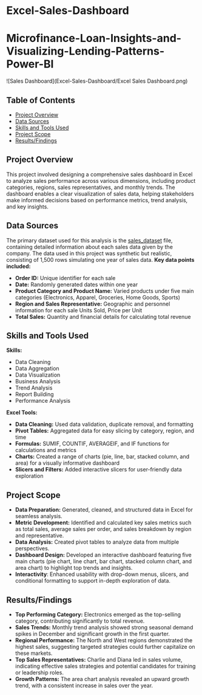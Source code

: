 # Excel-Sales-Dashboard
# Microfinance-Loan-Insights-and-Visualizing-Lending-Patterns-Power-BI
![Sales Dashboard](Excel-Sales-Dashboard/Excel Sales Dashboard.png)


## Table of Contents
- [Project Overview](#project-overview)
- [Data Sources](#data-sources)
- [Skills and Tools Used](#skills-and-tools-used)
- [Project Scope](#project-scope)
- [Results/Findings](#resultsfindings)

## Project Overview
This project involved designing a comprehensive sales dashboard in Excel to analyze sales performance across various dimensions, including product categories, regions, sales representatives, and monthly trends. The dashboard enables a clear visualization of sales data, helping stakeholders make informed decisions based on performance metrics, trend analysis, and key insights.

## Data Sources
The primary dataset used for this analysis is the [sales_dataset](https://docs.google.com/spreadsheets/d/1PH5Sl91k2qrAqO9NoKlkvBKsdM8YN9ZF/edit?usp=drive_link&ouid=110938831569867299215&rtpof=true&sd=true) file, containing detailed information about each sales data given by the company.
The data used in this project was synthetic but realistic, consisting of 1,500 rows simulating one year of sales data.
**Key data points included:**
* **Order ID:** Unique identifier for each sale
* **Date:** Randomly generated dates within one year
* **Product Category and Product Name:** Varied products under five main categories (Electronics, Apparel, Groceries, Home Goods, Sports)
* **Region and Sales Representative:** Geographic and personnel information for each sale
Units Sold, Price per Unit
* **Total Sales:** Quantity and financial details for calculating total revenue

## Skills and Tools Used
**Skills:**
* Data Cleaning
* Data Aggregation
* Data Visualization
* Business Analysis
* Trend Analysis
* Report Building
* Performance Analysis

**Excel Tools:**
* **Data Cleaning:** Used data validation, duplicate removal, and formatting
* **Pivot Tables:** Aggregated data for easy slicing by category, region, and time
* **Formulas:** SUMIF, COUNTIF, AVERAGEIF, and IF functions for calculations and metrics
* **Charts:** Created a range of charts (pie, line, bar, stacked column, and area) for a visually informative dashboard
* **Slicers and Filters:** Added interactive slicers for user-friendly data exploration
  
## Project Scope
* **Data Preparation:** Generated, cleaned, and structured data in Excel for seamless analysis.
* **Metric Development:** Identified and calculated key sales metrics such as total sales, average sales per order, and sales breakdown by region and representative.
* **Data Analysis:** Created pivot tables to analyze data from multiple perspectives.
* **Dashboard Design:** Developed an interactive dashboard featuring five main charts (pie chart, line chart, bar chart, stacked column chart, and area chart) to highlight top trends and insights.
* **Interactivity**: Enhanced usability with drop-down menus, slicers, and conditional formatting to support in-depth exploration of data.
## Results/Findings
* **Top Performing Category:** Electronics emerged as the top-selling category, contributing significantly to total revenue.
* **Sales Trends:** Monthly trend analysis showed strong seasonal demand spikes in December and significant growth in the first quarter.
* **Regional Performance:** The North and West regions demonstrated the highest sales, suggesting targeted strategies could further capitalize on these markets.
* **Top Sales Representatives:** Charlie and Diana led in sales volume, indicating effective sales strategies and potential candidates for training or leadership roles.
* **Growth Patterns:** The area chart analysis revealed an upward growth trend, with a consistent increase in sales over the year.
